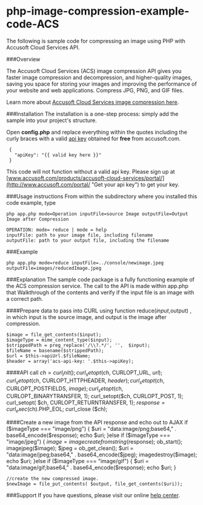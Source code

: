 # php-image-compression-example-code-ACS

The following is sample code for compressing an image using PHP with Accusoft Cloud Services API.

###Overview

The Accusoft Cloud Services (ACS) image compression API gives you faster image compression and decompression, and higher-quality images, saving you space for storing your images and improving the performance of your website and web applications. Compress JPG, PNG, and GIF files. 

Learn more about [Accusoft Cloud Services image compression here](https://www.accusoft.com/products/accusoft-cloud-services/acs-compression/).

###Installation
The installation is a one-step process: simply add the sample into your project's structure.

Open **config.php** and replace everything within the quotes including the curly braces with a valid [api key](http://www.accusoft.com/portal/ "Get your api key") obtained for **free** from accusoft.com.

     {
       "apiKey": "{{ valid key here }}"
     }

This code will not function without a valid api key. Please sign up at [www.accusoft.com/products/accusoft-cloud-services/portal/](http://www.accusoft.com/portal/ "Get your api key") to get your key.


###Usage instructions
From within the subdirectory where you installed this code example, type

    php app.php mode=Operation inputFile=source Image outputFile=Output Image after Compression

    OPERATION: mode= reduce | mode = help
    inputFile: path to your image file, including filename
    outputFile: path to your output file, including the filename

###Example

	php app.php mode=reduce inputFile=../console/newimage.jpeg  outputFile=images/reducedImage.jpeg
	
###Explanation
The sample code package is a fully functioning example of the ACS compression service. The call to the API is made within app.php that Walkthrough of the contents and verify if the input file is an image with a correct path.

####Prepare data to pass into CURL using function reduce($input,$output) , in which input is the source image, and output is the image after compression.

    $image = file_get_contents($input);
    $imageType = mime_content_type($input);
    $strippedPath = preg_replace('/\\?.*/', '',  $input);
    $fileName = basename($strippedPath);
    $url = $this->apiUrl.$fileName;
    $header = array('acs-api-key: '.$this->apiKey); 

####API call
	$ch = curl_init();
	curl_setopt($ch, CURLOPT_URL, $url);
	curl_setopt($ch, CURLOPT_HTTPHEADER, $header);
	curl_setopt($ch, CURLOPT_POSTFIELDS, $image );
	curl_setopt($ch, CURLOPT_BINARYTRANSFER, 1);
	curl_setopt($ch, CURLOPT_POST, 1);
	curl_setopt( $ch, CURLOPT_RETURNTRANSFER, 1);
	$response = curl_exec($ch).PHP_EOL;
	curl_close ($ch);

####Create a new image from the API response and echo out to AJAX
	if ($imageType === "image/png") {
		$uri = "data:image/png;base64," . base64_encode($response);
	        echo $uri;
        }else if ($imageType === "image/jpeg")
    	{
        	$image = imagecreatefromstring($response);
	        ob_start();
	        imagejpeg($image);
	        $jpeg = ob_get_clean();
	        $uri = "data:image/jpeg;base64," . base64_encode($jpeg);
	        imagedestroy($image);
	        echo $uri;
    	}else if ($imageType === "image/gif")
    	{
        	$uri = "data:image/gif;base64," . base64_encode($response);
	        echo $uri;
	}
	
    //create the new compressed image.
    $newImage = file_put_contents( $output, file_get_contents($uri));

###Support
If you have questions, please visit our online [help center](https://accusofthelp.zendesk.com/hc/en-us).

